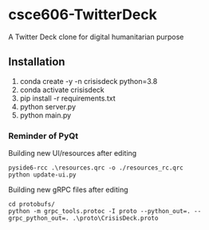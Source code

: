 # csce606-TwitterDeck
A Twitter Deck clone for digital humanitarian purpose 

## Installation
1. conda create -y -n crisisdeck python=3.8
2. conda activate crisisdeck
3. pip install -r requirements.txt
4. python server.py
4. python main.py

### Reminder of PyQt
Building new UI/resources after editing 
```
pyside6-rcc .\resources.qrc -o ./resources_rc.qrc
python update-ui.py 
```
Building new gRPC files after editing
```
cd protobufs/
python -m grpc_tools.protoc -I proto --python_out=. --grpc_python_out=. .\proto\CrisisDeck.proto
```


